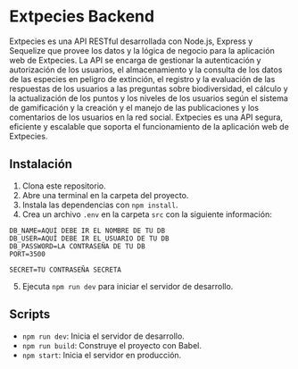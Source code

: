 # Extpecies Backend

Extpecies es una API RESTful desarrollada con Node.js, Express y Sequelize que provee los datos y la lógica de negocio para la aplicación web de Extpecies. La API se encarga de gestionar la autenticación y autorización de los usuarios, el almacenamiento y la consulta de los datos de las especies en peligro de extinción, el registro y la evaluación de las respuestas de los usuarios a las preguntas sobre biodiversidad, el cálculo y la actualización de los puntos y los niveles de los usuarios según el sistema de gamificación y la creación y el manejo de las publicaciones y los comentarios de los usuarios en la red social. Extpecies es una API segura, eficiente y escalable que soporta el funcionamiento de la aplicación web de Extpecies.

## Instalación

1. Clona este repositorio.
2. Abre una terminal en la carpeta del proyecto.
3. Instala las dependencias con `npm install`.
4. Crea un archivo `.env` en la carpeta `src` con la siguiente información:

```env
DB_NAME=AQUÍ DEBE IR EL NOMBRE DE TU DB
DB_USER=AQUÍ DEBE IR EL USUARIO DE TU DB
DB_PASSWORD=LA CONTRASEÑA DE TU DB
PORT=3500

SECRET=TU CONTRASEÑA SECRETA
```

5. Ejecuta `npm run dev` para iniciar el servidor de desarrollo.

## Scripts

- `npm run dev`: Inicia el servidor de desarrollo.
- `npm run build`: Construye el proyecto con Babel.
- `npm start`: Inicia el servidor en producción.

